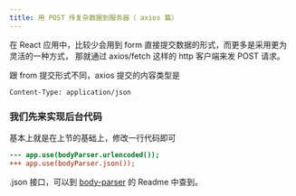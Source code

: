```yaml
---
title: 用 POST 传复杂数据到服务器（ axios 篇）
---
```


在 React 应用中，比较少会用到 form 直接提交数据的形式，而更多是采用更为灵活的一种方式，
那就通过 axios/fetch 这样的 http 客户端来发 POST 请求。

跟 from 提交形式不同，axios 提交的内容类型是

```
Content-Type: application/json
```

### 我们先来实现后台代码

基本上就是在上节的基础上，修改一行代码即可

```diff
--- app.use(bodyParser.urlencoded());
+++ app.use(bodyParser.json());
```

.json 接口，可以到 [body-parser](https://github.com/expressjs/body-parser) 的 Readme 中查到。

